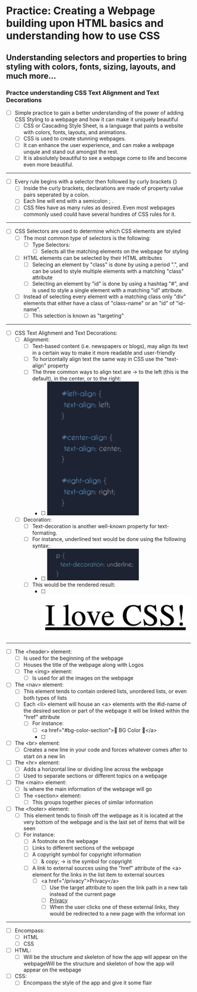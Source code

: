 # Practice: Creating a Webpage building upon HTML basics and understanding how to use CSS

## Understanding selectors and properties to bring styling with colors, fonts, sizing, layouts, and much more...

### Practce understanding CSS Text Alignment and Text Decorations

-   [ ] Simple practice to gain a better understanding of the power of adding CSS Styling to a webpage and how it can make it uniquely beautiful
    -   [ ] CSS or Cascading Style Sheet, is a language that paints a website with colors, fonts, layouts, and animations.
    -   [ ] CSS is used to create stunning webpages.
    -   [ ] It can enhance the user experience, and can make a webpage unquie and stand out amongst the rest.
    -   [ ] It is absolutely beautiful to see a webpage come to life and become even more beautiful.

<hr>

-   [ ] Every rule begins with a selector then followed by curly brackets {}
    -   [ ] Inside the curly brackets, declarations are made of property:value pairs seperated by a colon.
    -   [ ] Each line will end with a semicolon ; .
    -   [ ] CSS files have as many rules as desired. Even most webpages commonly used could have several hundres of CSS rules for it.

<hr>

-   [ ] CSS Selectors are used to determine which CSS elements are styled
    -   [ ] The most common type of selectors is the following:
        -   [ ] Type Selectors:
            -   [ ] Selects all the matching elements on the webpage for styling
    -   [ ] HTML elements can be selected by their HTML attributes
        -   [ ] Selecing an element by "class" is done by using a period ".", and can be used to style multiple elements with a matching "class" attribute
        -   [ ] Selecting an element by "id" is done by using a hashtag "#", and is used to style a single element with a matching "id" attribute.
    -   [ ] Instead of selecting every element with a matching class only "div" elements that either have a class of "class-name" or an "id" of "id-name".
        -   [ ] This selection is known as "targeting"

<hr>

-   [ ] CSS Text Alighment and Text Decorations:
    -   [ ] Alignment:
        -   [ ] Text-based content (i.e. newspapers or blogs), may align its text in a certain way to make it more readable and user-friendly
        -   [ ] To horizontally align text the same way in CSS use the "text-align" property
        -   [ ] The three common ways to align text are -> to the left (this is the default), in the center, or to the right:
            -   [ ] <img src="img/b-text-alignment-syntax.png" alt="Text Alignment Syntax" width="250">

    -   [ ] Decoration:
        -   [ ] Text-decoration is another well-known property for text-formating.
        -   [ ] For instance, underlined text would be done using the following syntax:
            -   [ ] <img src="img/d-text-decoration-underline-syntax.png" alt="Text Decoration underline syntax" width="250">
        -   [ ] This would be the rendered result:
            -   [ ] <img src="img/e-rendered-result-text-decoration.png" alt="Rendered result of text decoration">

<hr>

-   [ ] The &lt;header&gt; element:
    -   [ ] Is used for the beginning of the webpage
    -   [ ] Houses the title of the webpage along with Logos
    -   [ ] The &lt;img&gt; element:
        -   [ ] Is used for all the images on the webpage

-   [ ] The &lt;nav&gt; element:
    -   [ ] This element tends to contain ordered lists, unordered lists, or even both types of lists
    -   [ ] Each &lt;li&gt; element will house an &lt;a&gt; elements with the #id-name of the desired section or part of the webpage it will be linked within the "href" attribute
        -   [ ] For instance:
            -   [ ] &lt;a href="#bg-color-section"&gt;🌸 BG Color 🌸&lt;/a&gt;
            -   [ ] 

-   [ ] The &lt;br&gt; element:
    -   [ ] Creates a new line in your code and forces whatever comes after to start on a new lin

-   [ ] The &lt;hr&gt; element:
    -   [ ] Adds a horizontal line or dividing line across the webpage
    -   [ ] Used to separate sections or different topics on a webpage

-   [ ] The &lt;main&gt; element:
    -   [ ] Is where the main information of the webpage will go
    -   [ ] The &lt;section&gt; element:
        -   [ ] This groups together pieces of similar information

-   [ ]  The &lt;footer&gt; element:
    -   [ ]  This element tends to finish off the webpage as it is located at the very bottom of the webpage and is the last set of items that will be seen
    -   [ ] For instance:
        -   [ ] A footnote on the webpage
        -   [ ] Links to different sections of the webpage
        -   [ ] A copyright symbol for copyright information
            -   [ ] & copy; -> is the symbol for copyright
        -   [ ] A link to external sources using the "href" attribute of the &lt;a&gt; element for the links in the list item to external sources
            -   [ ] &lt;a href="/privacy"&gt;Privacy&lt;/a&gt;
                -   [ ] Use the target attribute to open the link path in a new tab instead of the current page
                -   [ ] <a href="/privacy" target="_blank">Privacy</a>
                -   [ ] When the user clicks one of these external links, they would be redirected to a new page with the informat ion

<hr>

-   [ ] Encompass:
    -   [ ] HTML
    -   [ ] CSS
-   [ ] HTML:
    -   [ ] Will be the structure and skeleton of how the app will appear on the webpageWill be the structure and skeleton of how the app will appear on the webpage
-   [ ] CSS:
    -   [ ] Encompass the style of the app and give it some flair
